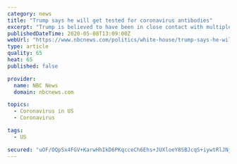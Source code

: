 ```yaml
---
category: news
title: "Trump says he will get tested for coronavirus antibodies"
excerpt: "Trump is believed to have been in close contact with multiple people who have tested positive for the coronavirus."
publishedDateTime: 2020-05-08T13:09:00Z
webUrl: "https://www.nbcnews.com/politics/white-house/trump-says-he-will-get-tested-coronavirus-antibodies-n1202796"
type: article
quality: 65
heat: 65
published: false

provider:
  name: NBC News
  domain: nbcnews.com

topics:
  - Coronavirus in US
  - Coronavirus

tags:
  - US

secured: "uOF/OQpSx4FGV+KarwHhIkD6PKqcceCh6Ehs+JUXloeY8SBJcqS+iywtRlJNjTzgM2Bt11hKG+y0or+0KRWOW4ymicj1UD3+UEkhGSnYcp3JnTFwVoNXA+06fEl5mRin/RU3k7AEYX/WMFNNm0EGjaCIuN8ah5qdFf4JHpcl4s4MEAo0Iu4o+8AIJ5M/HrVxrW3XIsbRXlcCmvXjtJaPxR3APXaG4Q6ouS+zNN9v77GFVBdE/jYDKqNUXcI0E0hUxsrR7Rc6mzeqXwnBOo4KCV5BMF4GyAI6ZCYFaGfSC3lylfMejdsnSCID0KLh1qQTUUthPST+TbqstI9Ii/xjWr5M25Hdruqv+cSSYJ6JgpckRyWzBRmbe03NxIYmzgXbwLf4DQrlpsnI3SKCWOxIXaorc4bPLnqmedaVhGO0IXSoSiJAOhcdHrVKRHVx2+FIHnt8p3vzuO83u6Ks4UCnRWgDKtKxBdxfRyFY4mOJHJQ=;vQOrbGZwdlAHuholRzoYIw=="
---
```


